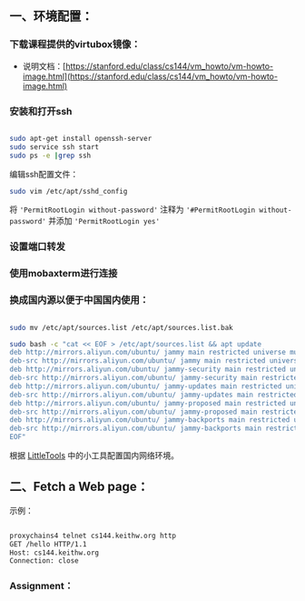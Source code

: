## 一、环境配置：

### 下载课程提供的virtubox镜像：
- 说明文档：[https://stanford.edu/class/cs144/vm_howto/vm-howto-image.html](https://stanford.edu/class/cs144/vm_howto/vm-howto-image.html)

### 安装和打开ssh

```bash

sudo apt-get install openssh-server
sudo service ssh start
sudo ps -e |grep ssh

```

编辑ssh配置文件：

```bash
sudo vim /etc/apt/sshd_config
```

将 `'PermitRootLogin without-password'` 注释为 `'#PermitRootLogin without-password'` 并添加 `'PermitRootLogin yes'`

### 设置端口转发

### 使用mobaxterm进行连接

### 换成国内源以便于中国国内使用：

```bash

sudo mv /etc/apt/sources.list /etc/apt/sources.list.bak

sudo bash -c "cat << EOF > /etc/apt/sources.list && apt update 
deb http://mirrors.aliyun.com/ubuntu/ jammy main restricted universe multiverse
deb-src http://mirrors.aliyun.com/ubuntu/ jammy main restricted universe multiverse
deb http://mirrors.aliyun.com/ubuntu/ jammy-security main restricted universe multiverse
deb-src http://mirrors.aliyun.com/ubuntu/ jammy-security main restricted universe multiverse
deb http://mirrors.aliyun.com/ubuntu/ jammy-updates main restricted universe multiverse
deb-src http://mirrors.aliyun.com/ubuntu/ jammy-updates main restricted universe multiverse
deb http://mirrors.aliyun.com/ubuntu/ jammy-proposed main restricted universe multiverse
deb-src http://mirrors.aliyun.com/ubuntu/ jammy-proposed main restricted universe multiverse
deb http://mirrors.aliyun.com/ubuntu/ jammy-backports main restricted universe multiverse
deb-src http://mirrors.aliyun.com/ubuntu/ jammy-backports main restricted universe multiverse
EOF"

```

根据 [LittleTools](https://github.com/BH3GEI/LittleTools) 中的小工具配置国内网络环境。

## 二、Fetch a Web page：

示例：

```bash

proxychains4 telnet cs144.keithw.org http
GET /hello HTTP/1.1
Host: cs144.keithw.org
Connection: close

```

### Assignment：
